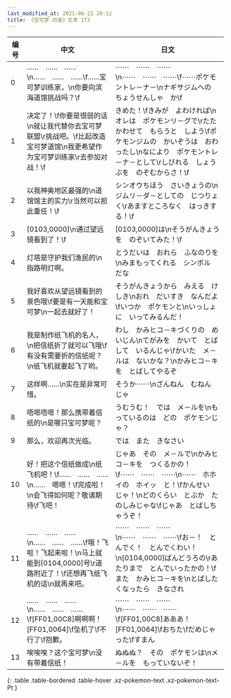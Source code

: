 ```yaml
---
last_modified_at: 2021-06-22 20:12
title: 《宝可梦 白金》文本 173
---
```

| 编号 | 中文 | 日文 |
| ---- | ---- | ---- |
| 0 | ……　……　……\n……　……　……\f……宝可梦训练家，\n你要向滨海道馆挑战吗？\f | ⋯⋯　⋯⋯　⋯⋯\n⋯⋯　⋯⋯　⋯⋯\f⋯⋯ポケモントレ－ナ－\nナギサジムへの　ちょうせんしゃ　か\f |
| 1 | 决定了！\f你要是很弱的话\n就让我代替你去宝可梦联盟\r挑战吧。\f比起改造宝可梦道馆\n我更希望作为宝可梦训练家\r去参加对战！\f | きめた！\fきみが　よわければ\nオレは　ポケモンリ－グで\rたたかわせて　もらうと　しよう\fポケモンジムの　かいぞうは　おわったし\nなにより　ポケモントレ－ナ－として\rしびれる　しょうぶを　のぞむからさ！\f |
| 2 | 以我神奥地区最强的\n道馆馆主的实力\r当然可以担此重任！\f | シンオウちほう　さいきょうの\nジムリ－ダ－としての　じつりょく\rあますところなく　はっきする！\f |
| 3 | [0103,0000]\n通过望远镜看到了！\f | [0103,0000]は\nそうがんきょうを　のぞいてみた！\f |
| 4 | 灯塔是守护我们渔民的\n指路明灯啊。 | とうだいは　おれら　ふなのりを\nみまもってくれる　シンボル　だな |
| 5 | 我好喜欢从望远镜看到的景色哦\f要是有一天能和宝可梦\n一起去就好了！ | そうがんきょうから　みえる　けしき\nおれ　だいすき　なんだよ\fいつか　ポケモンと\nいっしょに　いってみるんだ！ |
| 6 | 我是制作纸飞机的名人，\n把信纸折了就可以飞哦\f有没有需要折的信纸呢？\n纸飞机就要起飞了哟。 | わし　かみヒコ－キづくりの　めいじん\nてがみを　かいて　とばして　いるんじゃ\fかいた　メ－ルは　ないかな？\nかみヒコ－キを　とばしてやるぞ |
| 7 | 这样啊……\n实在是非常可惜。 | そうか⋯⋯\nざんねん　むねん　じゃ |
| 8 | 唔嗯唔嗯！那么携带着信纸的\n是哪只宝可梦呢？ | うむうむ！　では　メ－ルを\nもっているのは　どの　ポケモンじゃ？ |
| 9 | 那么，欢迎再次光临。 | では　また　きなさい |
| 10 | 好！把这个信纸做成\n纸飞机吧！\f……　……　……\n……　嗯嗯！\f完成啦！\n会飞得如何呢？敬请期待\f飞吧！ | じゃあ　その　メ－ルで\nかみヒコ－キを　つくるかの！\f⋯⋯　⋯⋯　⋯⋯\n⋯⋯　ホホイの　ホイッ　と！\fかんせい　じゃ！\nどのくらい　とぶか　たのしみじゃな\fじゃあ　とばしちゃうぞ！ |
| 11 | ……　……　……\n……　……　……\f哦！飞啦！飞起来啦！\n马上就能到[0104,0000]号\r道路附近了！\f还想再飞纸飞机的话\n就再来吧。 | ⋯⋯　⋯⋯　⋯⋯\n⋯⋯　⋯⋯　⋯⋯\fお－！　とんでく！　とんでくわい！\n[0104,0000]ばんどうろの\rあたりまで　とんでいったかの！\fまた　かみヒコ－キを\nとばしたくなったら　きなされ |
| 12 | ……　……　……\n……　……　……\f[FF01,00C8]啊啊啊！[FF01,0064]\f坠机了\f不行了\f抱歉。 | ⋯⋯　⋯⋯　⋯⋯\n⋯⋯　⋯⋯　⋯⋯\f[FF01,00C8]あああ！[FF01,0064]\fおちた\fだめじゃった\fすまん |
| 13 | 唉唉唉？这个宝可梦\n没有带着信纸！ | ぬぬぬ？　その　ポケモンは\nメ－ルを　もっていないぞ！ |
{: .table .table-bordered .table-hover .xz-pokemon-text .xz-pokemon-text-Pt }
